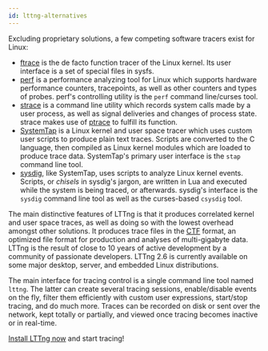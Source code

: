 ```yaml
---
id: lttng-alternatives
---
```


Excluding proprietary solutions, a few competing software tracers
exist for Linux:

  * <a href="https://www.kernel.org/doc/Documentation/trace/ftrace.txt" class="ext">ftrace</a>
    is the de facto function tracer of the Linux kernel. Its user
    interface is a set of special files in sysfs.
  * <a href="https://perf.wiki.kernel.org/" class="ext">perf</a> is
    a performance analyzing tool for Linux which supports hardware
    performance counters, tracepoints, as well as other counters and
    types of probes. perf's controlling utility is the `perf` command
    line/curses tool.
  * <a href="http://linux.die.net/man/1/strace" class="ext">strace</a>
    is a command line utility which records system calls made by a
    user process, as well as signal deliveries and changes of process
    state. strace makes use of
    <a href="https://en.wikipedia.org/wiki/Ptrace" class="ext">ptrace</a>
    to fulfill its function.
  * <a href="https://sourceware.org/systemtap/" class="ext">SystemTap</a>
    is a Linux kernel and user space tracer which uses custom user scripts
    to produce plain text traces. Scripts are converted to the C language,
    then compiled as Linux kernel modules which are loaded to produce
    trace data. SystemTap's primary user interface is the `stap`
    command line tool.
  * <a href="http://www.sysdig.org/" class="ext">sysdig</a>, like
    SystemTap, uses scripts to analyze Linux kernel events. Scripts,
    or _chisels_ in sysdig's jargon, are written in Lua and executed
    while the system is being traced, or afterwards. sysdig's interface
    is the `sysdig` command line tool as well as the curses-based
    `csysdig` tool.

The main distinctive features of LTTng is that it produces correlated
kernel and user space traces, as well as doing so with the lowest
overhead amongst other solutions. It produces trace files in the
<a href="http://diamon.org/ctf" class="ext"><abbr title="Common Trace Format">CTF</abbr></a>
format, an optimized file format for production and analyses of
multi-gigabyte data. LTTng is the result of close to 10 years of
active development by a community of passionate developers. LTTng 2.6
is currently available on some major desktop, server, and embedded Linux
distributions.

The main interface for tracing control is a single command line tool
named `lttng`. The latter can create several tracing sessions,
enable/disable events on the fly, filter them efficiently with custom
user expressions, start/stop tracing, and do much more. Traces can be
recorded on disk or sent over the network, kept totally or partially,
and viewed once tracing becomes inactive or in real-time.

[Install LTTng now](#doc-installing-lttng) and start tracing!
